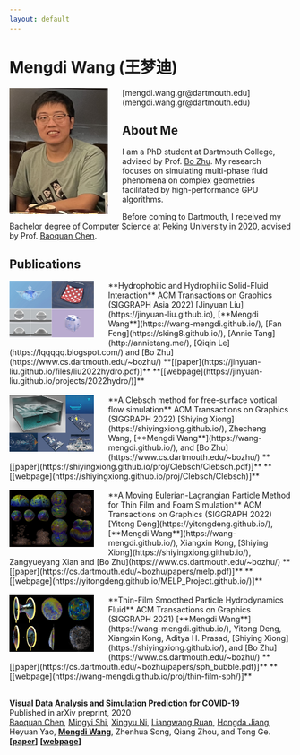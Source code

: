 ```yaml
---
layout: default
---
```


# Mengdi Wang (王梦迪)
<img src="images/mengdi.jpg" align="left" width="35%" style="margin: 0% 5% 2.5% 0%">
[mengdi.wang.gr@dartmouth.edu](mengdi.wang.gr@dartmouth.edu)

## About Me
I am a PhD student at Dartmouth College, advised by Prof. [Bo Zhu](https://www.cs.dartmouth.edu/~bozhu/). My research focuses on simulating multi-phase fluid phenomena on complex geometries facilitated by high-performance GPU algorithms.

Before coming to Dartmouth, I received my Bachelor degree of Computer Science at Peking University in 2020, advised by Prof. [Baoquan Chen](https://cfcs.pku.edu.cn/baoquan/).

## Publications

<img src="proj/hydro/resources/feature.jpeg" align="left" width="30%" style="margin: 0% 5% 2.5% 0%">
**Hydrophobic and Hydrophilic Solid-Fluid Interaction**  
ACM Transactions on Graphics (SIGGRAPH Asia 2022)  
[Jinyuan Liu](https://jinyuan-liu.github.io), [**Mengdi Wang**](https://wang-mengdi.github.io/), [Fan Feng](https://sking8.github.io/), [Annie Tang](http://annietang.me/), [Qiqin Le](https://lqqqqq.blogspot.com/) and [Bo Zhu](https://www.cs.dartmouth.edu/~bozhu/)  
**[[paper](https://jinyuan-liu.github.io/files/liu2022hydro.pdf)]**  **[[webpage](https://jinyuan-liu.github.io/projects/2022hydro/)]**

<br />
<br />

<img src="proj/clebsch/resources/clebsch.png" align="left" width="30%" style="margin: 0% 5% 2.5% 0%">
**A Clebsch method for free-surface vortical flow simulation**  
ACM Transactions on Graphics (SIGGRAPH 2022)  
[Shiying Xiong](https://shiyingxiong.github.io/), Zhecheng Wang, [**Mengdi Wang**](https://wang-mengdi.github.io/), and [Bo Zhu](https://www.cs.dartmouth.edu/~bozhu/)  
**[[paper](https://shiyingxiong.github.io/proj/Clebsch/Clebsch.pdf)]**  **[[webpage](https://shiyingxiong.github.io/proj/Clebsch/Clebsch)]**

<br />
<br />

<img src="proj/melp-bubble/resources/MELP.png" align="left" width="30%" style="margin: 0% 5% 2.5% 0%">
**A Moving Eulerian-Lagrangian Particle Method for Thin Film and Foam Simulation**  
ACM Transactions on Graphics (SIGGRAPH 2022)  
[Yitong Deng](https://yitongdeng.github.io/), [**Mengdi Wang**](https://wang-mengdi.github.io/), Xiangxin Kong, [Shiying Xiong](https://shiyingxiong.github.io/), Zangyueyang Xian and [Bo Zhu](https://www.cs.dartmouth.edu/~bozhu/)  
**[[paper](https://cs.dartmouth.edu/~bozhu/papers/melp.pdf)]**  **[[webpage](https://yitongdeng.github.io/MELP_Project.github.io/)]**

<br />
<br />

<img src="proj/thin-film-sph/resources/represent3000.jpg" align="left" width="30%" style="margin: 0% 5% 2.5% 0%">
**Thin-Film Smoothed Particle Hydrodynamics Fluid**  
ACM Transactions on Graphics (SIGGRAPH 2021)  
[**Mengdi Wang**](https://wang-mengdi.github.io/), Yitong Deng, Xiangxin Kong, Aditya H. Prasad, [Shiying Xiong](https://shiyingxiong.github.io/),  and [Bo Zhu](https://www.cs.dartmouth.edu/~bozhu/)  
**[[paper](https://cs.dartmouth.edu/~bozhu/papers/sph_bubble.pdf)]**  **[[webpage](https://wang-mengdi.github.io/proj/thin-film-sph/)]**

<br />
<br />

**Visual Data Analysis and Simulation Prediction for COVID-19**  
Published in arXiv preprint, 2020  
[Baoquan Chen](https://cfcs.pku.edu.cn/baoquan/), [Mingyi Shi](https://rubbly.cn/), [Xingyu Ni](https://starryuniv.cn), [Liangwang Ruan](https://lwruan.com/), [Hongda Jiang](https://jianghd1996.github.io/), Heyuan Yao, [**Mengdi Wang**](https://wang-mengdi.github.io/), Zhenhua Song, Qiang Zhou, and Tong Ge.  
**[[paper](https://arxiv.org/ftp/arxiv/papers/2002/2002.07096.pdf)]**  **[[webpage](https://arxiv.org/abs/2002.07096v3/)]**
